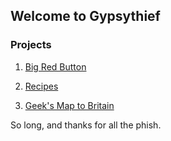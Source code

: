 ## Welcome to Gypsythief

### Projects

1) [Big Red Button](http://www.gypsythief.org.uk/BigRedButton)

2) [Recipes](http://www.gypsythief.org.uk/Recipes)

3) [Geek's Map to Britain](http://www.gypsythief.org.uk/GeeksMapToBritain)

So long, and thanks for all the phish.
